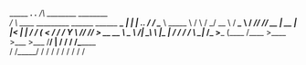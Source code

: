    _____                                          ___.   .__              /\ ________  ________  
  /     \   ____   _________    ______ ______ ____\_ |__ |  | ___.__.    / / \_____  \ \_____  \ 
 /  \ /  \_/ __ \ / ___\__  \  /  ___//  ___// __ \| __ \|  |<   |  |   / /    _(__  <  /  ____/ 
/    Y    \  ___// /_/  > __ \_\___ \ \___ \\  ___/| \_\ \  |_\___  |  / /    /       \/       \ 
\____|__  /\___  >___  (____  /____  >____  >\___  >___  /____/ ____| / /    /______  /\_______ \
        \/     \/_____/     \/     \/     \/     \/    \/     \/      \/            \/         \/

